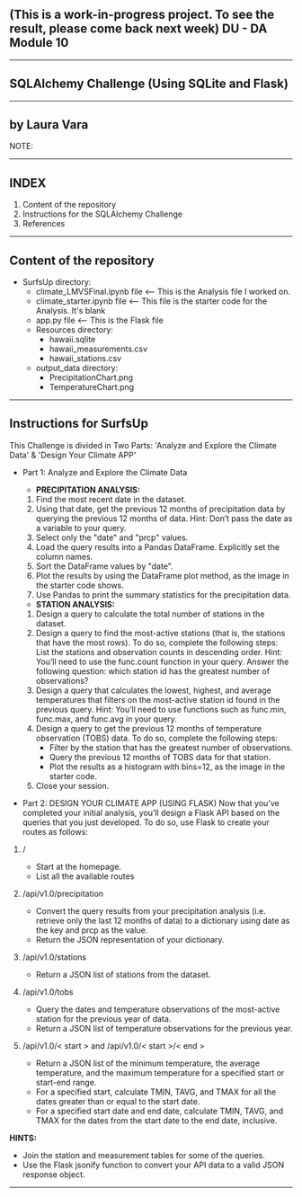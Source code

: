 (This is a work-in-progress project. To see the result, please come back next week)
DU - DA Module 10
--------------------------------
--------------------------------
SQLAlchemy Challenge (Using SQLite and Flask)
--------------------------------
--------------------------------
by Laura Vara
--------------------------------
NOTE: 

---------------------------------
INDEX
---------------------------------
1. Content of the repository
2. Instructions for the SQLAlchemy Challenge
3. References

---------------------------------
Content of the repository
---------------------------------
- SurfsUp directory:
    - climate_LMVSFinal.ipynb file <-- This is the Analysis file I worked on.
    - climate_starter.ipynb file <-- This file is the starter code for the Analysis. It's blank
    - app.py file <-- This is the Flask file
    - Resources directory:
      - hawaii.sqlite
      - hawaii_measurements.csv
      - hawaii_stations.csv
    - output_data directory:
      - PrecipitationChart.png
      - TemperatureChart.png

----------------------------------
Instructions for SurfsUp
----------------------------------
This Challenge is divided in Two Parts: 'Analyze and Explore the Climate Data' & 'Design Your Climate APP'
- Part 1: Analyze and Explore the Climate Data
    - **PRECIPITATION ANALYSIS:**
    1. Find the most recent date in the dataset.
    2. Using that date, get the previous 12 months of precipitation data by querying the previous 12 months of data.
Hint: Don’t pass the date as a variable to your query.
    3. Select only the "date" and "prcp" values.
    4. Load the query results into a Pandas DataFrame. Explicitly set the column names.
    5. Sort the DataFrame values by "date".
    6. Plot the results by using the DataFrame plot method, as the image in the starter code shows.
    7. Use Pandas to print the summary statistics for the precipitation data.

    - **STATION ANALYSIS:**
    1. Design a query to calculate the total number of stations in the dataset.
    2. Design a query to find the most-active stations (that is, the stations that have the most rows). To do so, complete the following steps:
List the stations and observation counts in descending order.
Hint: You’ll need to use the func.count function in your query.
Answer the following question: which station id has the greatest number of observations?
    3. Design a query that calculates the lowest, highest, and average temperatures that filters on the most-active station id found in the previous query.
Hint: You’ll need to use functions such as func.min, func.max, and func.avg in your query.
    4. Design a query to get the previous 12 months of temperature observation (TOBS) data. To do so, complete the following steps:
        * Filter by the station that has the greatest number of observations.
        * Query the previous 12 months of TOBS data for that station.
        * Plot the results as a histogram with bins=12, as the image in the starter code.
    5. Close your session.
  
* Part 2: DESIGN YOUR CLIMATE APP  (USING FLASK)
Now that you’ve completed your initial analysis, you’ll design a Flask API based on the queries that you just developed. To do so, use Flask to create your routes as follows:

1. /
    * Start at the homepage.
    * List all the available routes

2. /api/v1.0/precipitation
    * Convert the query results from your precipitation analysis (i.e. retrieve only the last 12 months of data) to a dictionary using date as the key and prcp as the value.
    * Return the JSON representation of your dictionary.

3. /api/v1.0/stations
    * Return a JSON list of stations from the dataset.

4. /api/v1.0/tobs
    * Query the dates and temperature observations of the most-active station for the previous year of data.
    * Return a JSON list of temperature observations for the previous year.

5. /api/v1.0/< start > and /api/v1.0/< start >/< end >
    * Return a JSON list of the minimum temperature, the average temperature, and the maximum temperature for a specified start or start-end range.
    * For a specified start, calculate TMIN, TAVG, and TMAX for all the dates greater than or equal to the start date.
    * For a specified start date and end date, calculate TMIN, TAVG, and TMAX for the dates from the start date to the end date, inclusive.

**HINTS:** 
- Join the station and measurement tables for some of the queries.
- Use the Flask jsonify function to convert your API data to a valid JSON response object.
----------------------------------------
